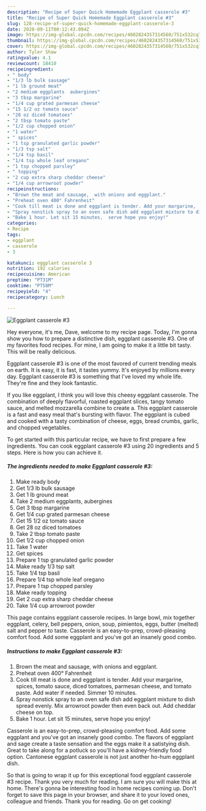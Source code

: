 ```yaml
---
description: "Recipe of Super Quick Homemade Eggplant casserole #3"
title: "Recipe of Super Quick Homemade Eggplant casserole #3"
slug: 128-recipe-of-super-quick-homemade-eggplant-casserole-3
date: 2020-09-11T00:12:43.094Z
image: https://img-global.cpcdn.com/recipes/4602824357314560/751x532cq70/eggplant-casserole-3-recipe-main-photo.jpg
thumbnail: https://img-global.cpcdn.com/recipes/4602824357314560/751x532cq70/eggplant-casserole-3-recipe-main-photo.jpg
cover: https://img-global.cpcdn.com/recipes/4602824357314560/751x532cq70/eggplant-casserole-3-recipe-main-photo.jpg
author: Tyler Shaw
ratingvalue: 4.1
reviewcount: 18410
recipeingredient:
- " body"
- "1/3 lb bulk sausage"
- "1 lb ground meat"
- "2 medium eggplants  aubergines"
- "3 tbsp margarine"
- "1/4 cup grated parmesan cheese"
- "15 1/2 oz tomato sauce"
- "28 oz diced tomatoes"
- "2 tbsp tomato paste"
- "1/2 cup chopped onion"
- "1 water"
- " spices"
- "1 tsp granulated garlic powder"
- "1/3 tsp salt"
- "1/4 tsp basil"
- "1/4 tsp whole leaf oregano"
- "1 tsp chopped parsley"
- " topping"
- "2 cup extra sharp cheddar cheese"
- "1/4 cup arrowroot powder"
recipeinstructions:
- "Brown the meat and sausage,  with onions and eggplant."
- "Preheat oven 400° Fahrenheit"
- "Cook till meat is done and eggplant is tender. Add your margarine,  spices, tomato sauce,  diced tomatoes, parmesan cheese, and tomato paste. Add water if needed. Simmer 10 minutes."
- "Spray nonstick spray to an oven safe dish add eggplant mixture to dish spread evenly. Mix arrowroot powder then even back out. Add cheddar cheese on top."
- "Bake 1 hour. Let sit 15 minutes,  serve hope you enjoy!"
categories:
- Recipe
tags:
- eggplant
- casserole
- 3

katakunci: eggplant casserole 3 
nutrition: 192 calories
recipecuisine: American
preptime: "PT31M"
cooktime: "PT58M"
recipeyield: "4"
recipecategory: Lunch

---
```



![Eggplant casserole #3](https://img-global.cpcdn.com/recipes/4602824357314560/751x532cq70/eggplant-casserole-3-recipe-main-photo.jpg)

Hey everyone, it's me, Dave, welcome to my recipe page. Today, I'm gonna show you how to prepare a distinctive dish, eggplant casserole #3. One of my favorites food recipes. For mine, I am going to make it a little bit tasty. This will be really delicious.

Eggplant casserole #3 is one of the most favored of current trending meals on earth. It is easy, it is fast, it tastes yummy. It's enjoyed by millions every day. Eggplant casserole #3 is something that I've loved my whole life. They're fine and they look fantastic.

If you like eggplant, I think you will love this cheesy eggplant casserole. The combination of deeply flavorful, roasted eggplant slices, tangy tomato sauce, and melted mozzarella combine to create a. This eggplant casserole is a fast and easy meal that&#39;s bursting with flavor. The eggplant is cubed and cooked with a tasty combination of cheese, eggs, bread crumbs, garlic, and chopped vegetables.


To get started with this particular recipe, we have to first prepare a few ingredients. You can cook eggplant casserole #3 using 20 ingredients and 5 steps. Here is how you can achieve it.

<!--inarticleads1-->

##### The ingredients needed to make Eggplant casserole #3:

1. Make ready  body
1. Get 1/3 lb bulk sausage
1. Get 1 lb ground meat
1. Take 2 medium eggplants,  aubergines
1. Get 3 tbsp margarine
1. Get 1/4 cup grated parmesan cheese
1. Get 15 1/2 oz tomato sauce
1. Get 28 oz diced tomatoes
1. Take 2 tbsp tomato paste
1. Get 1/2 cup chopped onion
1. Take 1 water
1. Get  spices
1. Prepare 1 tsp granulated garlic powder
1. Make ready 1/3 tsp salt
1. Take 1/4 tsp basil
1. Prepare 1/4 tsp whole leaf oregano
1. Prepare 1 tsp chopped parsley
1. Make ready  topping
1. Get 2 cup extra sharp cheddar cheese
1. Take 1/4 cup arrowroot powder


This page contains eggplant casserole recipes. In large bowl, mix together eggplant, celery, bell peppers, onion, soup, pimientos, eggs, butter (melted) salt and pepper to taste. Casserole is an easy-to-prep, crowd-pleasing comfort food. Add some eggplant and you&#39;ve got an insanely good combo. 

<!--inarticleads2-->

##### Instructions to make Eggplant casserole #3:

1. Brown the meat and sausage,  with onions and eggplant.
1. Preheat oven 400° Fahrenheit
1. Cook till meat is done and eggplant is tender. Add your margarine,  spices, tomato sauce,  diced tomatoes, parmesan cheese, and tomato paste. Add water if needed. Simmer 10 minutes.
1. Spray nonstick spray to an oven safe dish add eggplant mixture to dish spread evenly. Mix arrowroot powder then even back out. Add cheddar cheese on top.
1. Bake 1 hour. Let sit 15 minutes,  serve hope you enjoy!


Casserole is an easy-to-prep, crowd-pleasing comfort food. Add some eggplant and you&#39;ve got an insanely good combo. The flavors of eggplant and sage create a taste sensation and the eggs make it a satistying dish. Great to take along for a potluck so you&#39;ll have a kidney-friendly food option. Cantonese eggplant casserole is not just another ho-hum eggplant dish. 

So that is going to wrap it up for this exceptional food eggplant casserole #3 recipe. Thank you very much for reading. I am sure you will make this at home. There's gonna be interesting food in home recipes coming up. Don't forget to save this page in your browser, and share it to your loved ones, colleague and friends. Thank you for reading. Go on get cooking!
